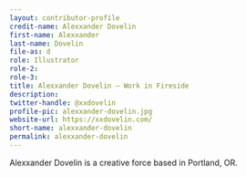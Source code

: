 ```yaml
---
layout: contributor-profile
credit-name: Alexxander Dovelin
first-name: Alexxander
last-name: Dovelin
file-as: d
role: Illustrator
role-2:
role-3:
title: Alexxander Dovelin — Work in Fireside
description:
twitter-handle: @xxdovelin 
profile-pic: alexxander-dovelin.jpg
website-url: https://xxdovelin.com/
short-name: alexxander-dovelin
permalink: alexxander-dovelin
---
```

Alexxander Dovelin is a creative force based in Portland, OR.

